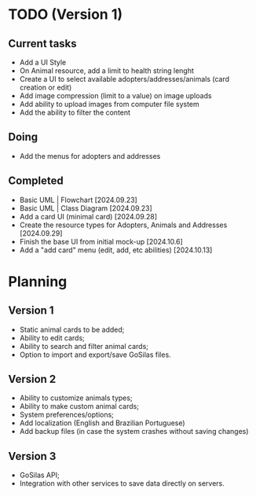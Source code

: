 # TODO (Version 1)
## Current tasks 
- Add a UI Style
- On Animal resource, add a limit to health string lenght
- Create a UI to select available adopters/addresses/animals (card creation or edit)
- Add image compression (limit to a value) on image uploads
- Add ability to upload images from computer file system
- Add the ability to filter the content

## Doing
- Add the menus for adopters and addresses

## Completed
- Basic UML | Flowchart [2024.09.23]
- Basic UML | Class Diagram [2024.09.23]
- Add a card UI (minimal card) [2024.09.28]
- Create the resource types for Adopters, Animals and Addresses [2024.09.29]
- Finish the base UI from initial mock-up [2024.10.6]
- Add a "add card" menu (edit, add, etc abilities) [2024.10.13]


# Planning
## Version 1
- Static animal cards to be added;
- Ability to edit cards;
- Ability to search and filter animal cards;
- Option to import and export/save GoSilas files.

## Version 2
- Ability to customize animals types;
- Ability to make custom animal cards;
- System preferences/options;
- Add localization (English and Brazilian Portuguese)
- Add backup files (in case the system crashes without saving changes)

## Version 3
- GoSilas API;
- Integration with other services to save data directly on servers.

